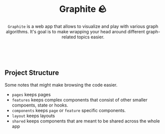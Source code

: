 <div align="center">
  
# Graphite 🪨
`Graphite` is a web app that allows to visualize and play with various graph algorithms. It's goal is to make wrapping your head around different graph-related topics easier.

</div>

<br/>
<br/>
<br/>

## Project Structure

Some notes that might make browsing the code easier.

- `pages` keeps pages
- `features` keeps complex components that consist of other smaller compoents, state or hooks.
- `components` keeps `page` or `feature` specific components.
- `layout` keeps layouts
- `shared` keeps components that are meant to be shared across the whole app

<br/>
